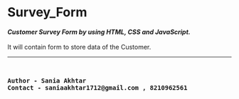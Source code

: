 # Survey_Form
<b><em>Customer Survey Form by using HTML, CSS and JavaScript.</em></b>
<br> <br>
It will contain form to store data of the Customer. <br>
<hr>
<br><b><pre>Author - Sania Akhtar
Contact - saniaakhtar1712@gmail.com , 8210962561</pre></b>